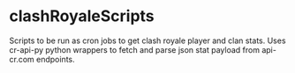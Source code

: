 # clashRoyaleScripts
Scripts to be run as cron jobs to get clash royale player and clan stats.
Uses cr-api-py python wrappers to fetch and parse json stat payload from api-cr.com endpoints.
